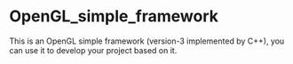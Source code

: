 # OpenGL_simple_framework
This is an OpenGL simple framework (version-3 implemented by C++), you can use it to develop your project based on it.
